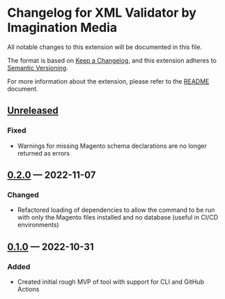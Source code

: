 # Changelog for XML Validator by Imagination Media

All notable changes to this extension will be documented in this file.

The format is based on [Keep a Changelog](https://keepachangelog.com/en/1.0.0/),
and this extension adheres to
[Semantic Versioning](https://semver.org/spec/v2.0.0.html).

For more information about the extension, please refer to the
[README](./README.md) document.

## [Unreleased]
### Fixed
- Warnings for missing Magento schema declarations are no longer returned as
errors

## [0.2.0] — 2022-11-07
### Changed
- Refactored loading of dependencies to allow the command to be run with only
the Magento files installed and no database (useful in CI/CD environments)

## [0.1.0] — 2022-10-31
### Added
- Created initial rough MVP of tool with support for CLI and GitHub Actions

[Unreleased]: https://github.com/Imagination-Media/magento-module-xml-validator/compare/0.2.0...develop
[0.1.0]: https://github.com/Imagination-Media/magento-module-xml-validator/releases/tag/0.1.0
[0.2.0]: https://github.com/Imagination-Media/magento-module-xml-validator/releases/tag/0.2.0
